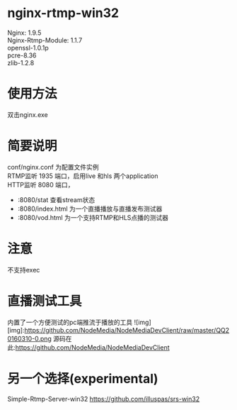 nginx-rtmp-win32
================

Nginx: 1.9.5  
Nginx-Rtmp-Module: 1.1.7  
openssl-1.0.1p  
pcre-8.36  
zlib-1.2.8  
# 使用方法
双击nginx.exe
# 简要说明
conf/nginx.conf 为配置文件实例  
RTMP监听 1935 端口，启用live 和hls 两个application  
HTTP监听 8080 端口，
* :8080/stat 查看stream状态  
* :8080/index.html 为一个直播播放与直播发布测试器
* :8080/vod.html 为一个支持RTMP和HLS点播的测试器

# 注意
不支持exec

# 直播测试工具 
内置了一个方便测试的pc端推流于播放的工具
![img]
[img]:https://github.com/NodeMedia/NodeMediaDevClient/raw/master/QQ20160310-0.png
源码在此:https://github.com/NodeMedia/NodeMediaDevClient

# 另一个选择(experimental)
Simple-Rtmp-Server-win32 https://github.com/illuspas/srs-win32
